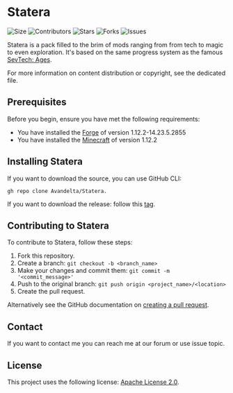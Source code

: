 # Statera

![Size](https://img.shields.io/github/repo-size/Avandelta/Statera)
![Contributors](https://img.shields.io/github/contributors/Avandelta/Statera) 
![Stars](https://img.shields.io/github/stars/Avandelta/Statera?style=social) 
![Forks](https://img.shields.io/github/forks/Avandelta/Statera?style=social) 
![Issues](https://img.shields.io/github/issues/Avandelta/Statera?logo=github&style=social)

Statera is a pack filled to the brim of mods ranging from from tech to magic to even exploration. It's based on the same progress system as the famous [SevTech: Ages](https://www.curseforge.com/minecraft/modpacks/sevtech-ages).

For more information on content distribution or copyright, see the dedicated file.

## Prerequisites

Before you begin, ensure you have met the following requirements:

- You have installed the [Forge](https://files.minecraftforge.net/maven/net/minecraftforge/forge/index_1.12.2.html) of version 1.12.2-14.23.5.2855
- You have installed the [Minecraft](https://www.minecraft.net/en-us/) of version 1.12.2

## Installing Statera

If you want to download the source, you can use GitHub CLI:

`gh repo clone Avandelta/Statera.`

If you want to download the release: follow this [tag](https://github.com/Avandelta/Statera/releases/latest/download/22fe345f0f1e5107ccd3677fe8d39936.zip).

## Contributing to Statera

To contribute to Statera, follow these steps:

1. Fork this repository.
2. Create a branch: `git checkout -b <branch_name>`
3. Make your changes and commit them: `git commit -m '<commit_message>'`
4. Push to the original branch: `git push origin <project_name>/<location>`
5. Create the pull request.

Alternatively see the GitHub documentation on [creating a pull request](https://help.github.com/en/github/collaborating-with-issues-and-pull-requests/creating-a-pull-request).

## Contact

If you want to contact me you can reach me at our forum or use issue topic.

## License

This project uses the following license: [Apache License 2.0](https://spdx.org/licenses/Apache-2.0.html).
